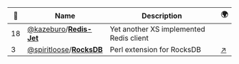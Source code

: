 |:star2: | Name | Description | 🌍|
|---|---|---|---|
|18|[@kazeburo](https://github.com/kazeburo)/[**Redis-Jet**](https://github.com/kazeburo/Redis-Jet)|Yet another XS implemented Redis client||
|3|[@spiritloose](https://github.com/spiritloose)/[**RocksDB**](https://github.com/spiritloose/RocksDB)|Perl extension for RocksDB|[:arrow_upper_right:](https://metacpan.org/pod/RocksDB)|

